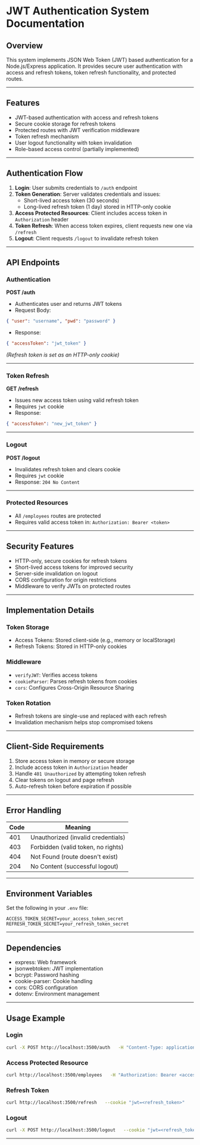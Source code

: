# JWT Authentication System Documentation

## Overview

This system implements JSON Web Token (JWT) based authentication for a Node.js/Express application. It provides secure user authentication with access and refresh tokens, token refresh functionality, and protected routes.

---

## Features

- JWT-based authentication with access and refresh tokens  
- Secure cookie storage for refresh tokens  
- Protected routes with JWT verification middleware  
- Token refresh mechanism  
- User logout functionality with token invalidation  
- Role-based access control (partially implemented)

---

## Authentication Flow

1. **Login**: User submits credentials to `/auth` endpoint  
2. **Token Generation**: Server validates credentials and issues:
   - Short-lived access token (30 seconds)
   - Long-lived refresh token (1 day) stored in HTTP-only cookie  
3. **Access Protected Resources**: Client includes access token in `Authorization` header  
4. **Token Refresh**: When access token expires, client requests new one via `/refresh`  
5. **Logout**: Client requests `/logout` to invalidate refresh token  

---

## API Endpoints

### Authentication

**POST /auth**  
- Authenticates user and returns JWT tokens  
- Request Body:
```json
{ "user": "username", "pwd": "password" }
```
- Response:
```json
{ "accessToken": "jwt_token" }
```
*(Refresh token is set as an HTTP-only cookie)*

---

### Token Refresh

**GET /refresh**  
- Issues new access token using valid refresh token  
- Requires `jwt` cookie  
- Response:
```json
{ "accessToken": "new_jwt_token" }
```

---

### Logout

**POST /logout**  
- Invalidates refresh token and clears cookie  
- Requires `jwt` cookie  
- Response: `204 No Content`

---

### Protected Resources

- All `/employees` routes are protected
- Requires valid access token in: `Authorization: Bearer <token>`

---

## Security Features

- HTTP-only, secure cookies for refresh tokens  
- Short-lived access tokens for improved security  
- Server-side invalidation on logout  
- CORS configuration for origin restrictions  
- Middleware to verify JWTs on protected routes  

---

## Implementation Details

### Token Storage

- Access Tokens: Stored client-side (e.g., memory or localStorage)  
- Refresh Tokens: Stored in HTTP-only cookies  

### Middleware

- `verifyJWT`: Verifies access tokens  
- `cookieParser`: Parses refresh tokens from cookies  
- `cors`: Configures Cross-Origin Resource Sharing  

### Token Rotation

- Refresh tokens are single-use and replaced with each refresh  
- Invalidation mechanism helps stop compromised tokens  

---

## Client-Side Requirements

1. Store access token in memory or secure storage  
2. Include access token in `Authorization` header  
3. Handle `401 Unauthorized` by attempting token refresh  
4. Clear tokens on logout and page refresh  
5. Auto-refresh token before expiration if possible  

---

## Error Handling

| Code | Meaning                             |
|------|-------------------------------------|
| 401  | Unauthorized (invalid credentials)  |
| 403  | Forbidden (valid token, no rights)  |
| 404  | Not Found (route doesn't exist)     |
| 204  | No Content (successful logout)      |

---

## Environment Variables

Set the following in your `.env` file:

```env
ACCESS_TOKEN_SECRET=your_access_token_secret
REFRESH_TOKEN_SECRET=your_refresh_token_secret
```

---

## Dependencies

- express: Web framework  
- jsonwebtoken: JWT implementation  
- bcrypt: Password hashing  
- cookie-parser: Cookie handling  
- cors: CORS configuration  
- dotenv: Environment management  

---

## Usage Example

### Login
```bash
curl -X POST http://localhost:3500/auth   -H "Content-Type: application/json"   -d '{"user":"username","pwd":"password"}'
```

### Access Protected Resource
```bash
curl http://localhost:3500/employees   -H "Authorization: Bearer <access_token>"
```

### Refresh Token
```bash
curl http://localhost:3500/refresh   --cookie "jwt=<refresh_token>"
```

### Logout
```bash
curl -X POST http://localhost:3500/logout   --cookie "jwt=<refresh_token>"
```

---
